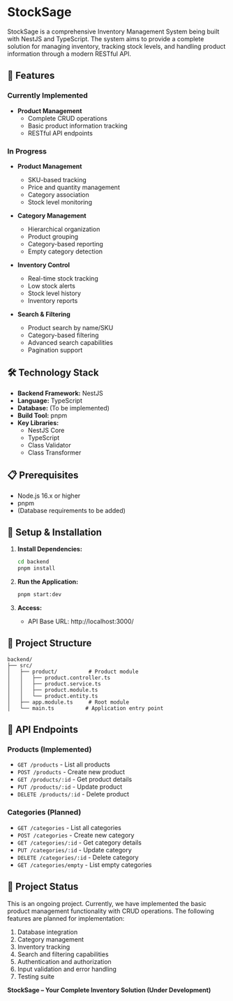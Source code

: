 # StockSage

StockSage is a comprehensive Inventory Management System being built with NestJS and TypeScript. The system aims to provide a complete solution for managing inventory, tracking stock levels, and handling product information through a modern RESTful API.

## 🚀 Features

### Currently Implemented
- **Product Management**
  - Complete CRUD operations
  - Basic product information tracking
  - RESTful API endpoints

### In Progress
- **Product Management**
  - SKU-based tracking
  - Price and quantity management
  - Category association
  - Stock level monitoring

- **Category Management**
  - Hierarchical organization
  - Product grouping
  - Category-based reporting
  - Empty category detection

- **Inventory Control**
  - Real-time stock tracking
  - Low stock alerts
  - Stock level history
  - Inventory reports

- **Search & Filtering**
  - Product search by name/SKU
  - Category-based filtering
  - Advanced search capabilities
  - Pagination support

## 🛠️ Technology Stack

- **Backend Framework:** NestJS
- **Language:** TypeScript
- **Database:** (To be implemented)
- **Build Tool:** pnpm
- **Key Libraries:**
  - NestJS Core
  - TypeScript
  - Class Validator
  - Class Transformer

## 📋 Prerequisites

- Node.js 16.x or higher
- pnpm
- (Database requirements to be added)

## 🔧 Setup & Installation

1. **Install Dependencies:**
   ```bash
   cd backend
   pnpm install
   ```

2. **Run the Application:**
   ```bash
   pnpm start:dev
   ```

3. **Access:**
   - API Base URL: http://localhost:3000/

## 📁 Project Structure

```
backend/
├── src/
│   ├── product/          # Product module
│   │   ├── product.controller.ts
│   │   ├── product.service.ts
│   │   ├── product.module.ts
│   │   └── product.entity.ts
│   ├── app.module.ts     # Root module
│   └── main.ts          # Application entry point
```

## 🔑 API Endpoints

### Products (Implemented)

- `GET /products` - List all products
- `POST /products` - Create new product
- `GET /products/:id` - Get product details
- `PUT /products/:id` - Update product
- `DELETE /products/:id` - Delete product

### Categories (Planned)

- `GET /categories` - List all categories
- `POST /categories` - Create new category
- `GET /categories/:id` - Get category details
- `PUT /categories/:id` - Update category
- `DELETE /categories/:id` - Delete category
- `GET /categories/empty` - List empty categories

## 🚧 Project Status

This is an ongoing project. Currently, we have implemented the basic product management functionality with CRUD operations. The following features are planned for implementation:

1. Database integration
2. Category management
3. Inventory tracking
4. Search and filtering capabilities
5. Authentication and authorization
6. Input validation and error handling
7. Testing suite


**StockSage – Your Complete Inventory Solution (Under Development)**
